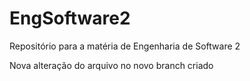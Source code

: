 # EngSoftware2
Repositório para a matéria de Engenharia de Software 2

Nova alteração do arquivo no novo branch criado
